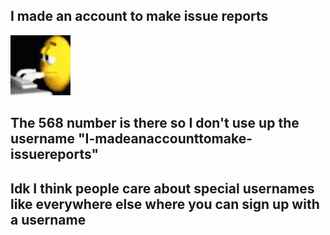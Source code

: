 ## I made an account to make issue reports
<picture>
 <source media="(prefers-color-scheme: dark)" srcset=".txt.gif">
 <source media="(prefers-color-scheme: light)" srcset="lightmode.png">
 <img alt="A man typing on the computer pootis pootis pootis  pootis" src=".txt.gif">
</picture>

## The 568 number is there so I don't use up the username "I-madeanaccounttomake-issuereports"
## Idk I think people care about special usernames like everywhere else where you can sign up with a username

<!--
**I-madeanaccounttomake-issuereports568/I-madeanaccounttomake-issuereports568** is a ✨ _special_ ✨ repository because its `README.md` (this file) appears on your GitHub profile.

Here are some ideas to get you started:

- 🔭 I’m currently working on ...
- 🌱 I’m currently learning ...
- 👯 I’m looking to collaborate on ...
- 🤔 I’m looking for help with ...
- 💬 Ask me about ...
- 📫 How to reach me: ...
- 😄 Pronouns: ...
- ⚡ Fun fact: ...
-->
